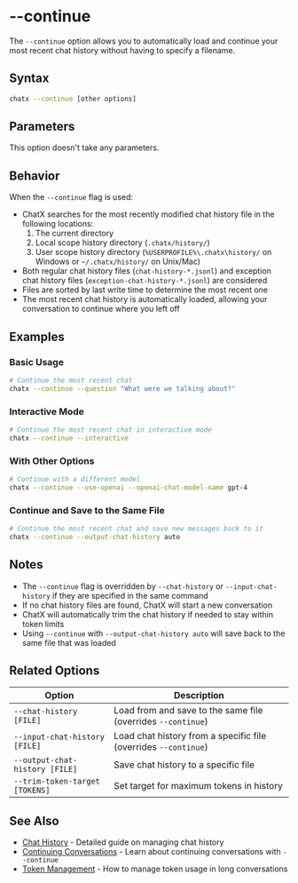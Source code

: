 # --continue

The `--continue` option allows you to automatically load and continue your most recent chat history without having to specify a filename.

## Syntax

```bash
chatx --continue [other options]
```

## Parameters

This option doesn't take any parameters.

## Behavior

When the `--continue` flag is used:

- ChatX searches for the most recently modified chat history file in the following locations:
  1. The current directory
  2. Local scope history directory (`.chatx/history/`)
  3. User scope history directory (`%USERPROFILE%\.chatx\history/` on Windows or `~/.chatx/history/` on Unix/Mac)
- Both regular chat history files (`chat-history-*.jsonl`) and exception chat history files (`exception-chat-history-*.jsonl`) are considered
- Files are sorted by last write time to determine the most recent one
- The most recent chat history is automatically loaded, allowing your conversation to continue where you left off

## Examples

### Basic Usage

```bash
# Continue the most recent chat
chatx --continue --question "What were we talking about?"
```

### Interactive Mode

```bash
# Continue the most recent chat in interactive mode
chatx --continue --interactive
```

### With Other Options

```bash
# Continue with a different model
chatx --continue --use-openai --openai-chat-model-name gpt-4
```

### Continue and Save to the Same File

```bash
# Continue the most recent chat and save new messages back to it
chatx --continue --output-chat-history auto
```

## Notes

- The `--continue` flag is overridden by `--chat-history` or `--input-chat-history` if they are specified in the same command
- If no chat history files are found, ChatX will start a new conversation
- ChatX will automatically trim the chat history if needed to stay within token limits
- Using `--continue` with `--output-chat-history auto` will save back to the same file that was loaded

## Related Options

| Option | Description |
|--------|-------------|
| `--chat-history [FILE]` | Load from and save to the same file (overrides `--continue`) |
| `--input-chat-history [FILE]` | Load chat history from a specific file (overrides `--continue`) |
| `--output-chat-history [FILE]` | Save chat history to a specific file |
| `--trim-token-target [TOKENS]` | Set target for maximum tokens in history |

## See Also

- [Chat History](../../../usage/chat-history.md) - Detailed guide on managing chat history
- [Continuing Conversations](../../../usage/chat-history.md#continuing-recent-conversations) - Learn about continuing conversations with `--continue`
- [Token Management](../../../usage/chat-history.md#token-management) - How to manage token usage in long conversations